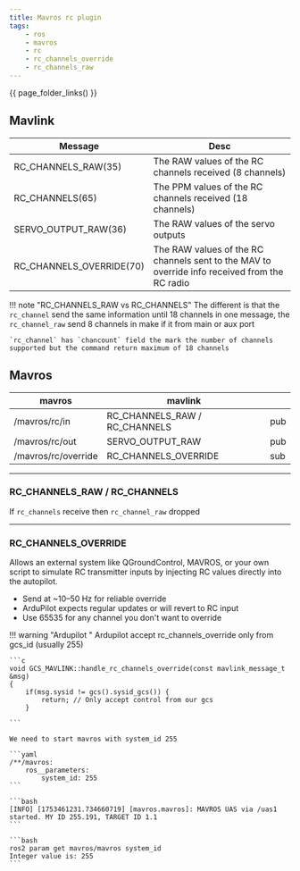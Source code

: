 ```yaml
---
title: Mavros rc plugin
tags:
    - ros
    - mavros
    - rc
    - rc_channels_override
    - rc_channels_raw
---
```


{{ page_folder_links() }}

## Mavlink

| Message  |  Desc |
|---|---|
| RC_CHANNELS_RAW(35)  | The RAW values of the RC channels received (8 channels) |
| RC_CHANNELS(65)  | The PPM values of the RC channels received (18 channels)  |
| SERVO_OUTPUT_RAW(36)  | The RAW values of the servo outputs   |
| RC_CHANNELS_OVERRIDE(70)  | The RAW values of the RC channels sent to the MAV to override info received from the RC radio  | 

!!! note "RC_CHANNELS_RAW vs RC_CHANNELS"
    The different is that the `rc_channel` send the same information until 18 channels in one message,
    the `rc_channel_raw` send 8 channels in make if it from main or aux port

    `rc_channel` has `chancount` field the mark the number of channels supported but the command return maximum of 18 channels
     

## Mavros

| mavros  | mavlink  |  |
|---|---|---|
| /mavros/rc/in  | RC_CHANNELS_RAW / RC_CHANNELS | pub  |   
| /mavros/rc/out  | SERVO_OUTPUT_RAW  | pub  |
| /mavros/rc/override  |  RC_CHANNELS_OVERRIDE | sub  |

---

### RC_CHANNELS_RAW / RC_CHANNELS
If `rc_channels` receive then `rc_channel_raw` dropped

---

### RC_CHANNELS_OVERRIDE
Allows an external system like QGroundControl, MAVROS, or your own script to simulate RC transmitter inputs by injecting RC values directly into the autopilot.

- Send at ~10–50 Hz for reliable override 
- ArduPilot expects regular updates or will revert to RC input
- Use 65535 for any channel you don't want to override

!!! warning "Ardupilot "
    Ardupilot accept rc_channels_override only from gcs_id (usually 255)
    

    ```c
    void GCS_MAVLINK::handle_rc_channels_override(const mavlink_message_t &msg)
    {
        if(msg.sysid != gcs().sysid_gcs()) {
            return; // Only accept control from our gcs
        }

    ```

    We need to start mavros with system_id 255

    ```yaml
    /**/mavros:
        ros__parameters:
            system_id: 255
    ```

    ```bash
    [INFO] [1753461231.734660719] [mavros.mavros]: MAVROS UAS via /uas1 started. MY ID 255.191, TARGET ID 1.1
    ```
    
    ```bash
    ros2 param get mavros/mavros system_id
    Integer value is: 255
    ```